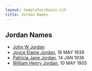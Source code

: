 ```yaml
---
layout: templates/basic.njk
title: Jordan Names
---
```

## Jordan Names
- [John W Jordan](/people/9/97595723)
- [Joyce Elaine Jordan](/people/8/86240475), 18 MAY 1939
- [Patricia Jane Jordan](/people/8/8578400), 14 JAN 1936
- [William Henry Jordan](/people/3/32091032), 10 MAY 1905
